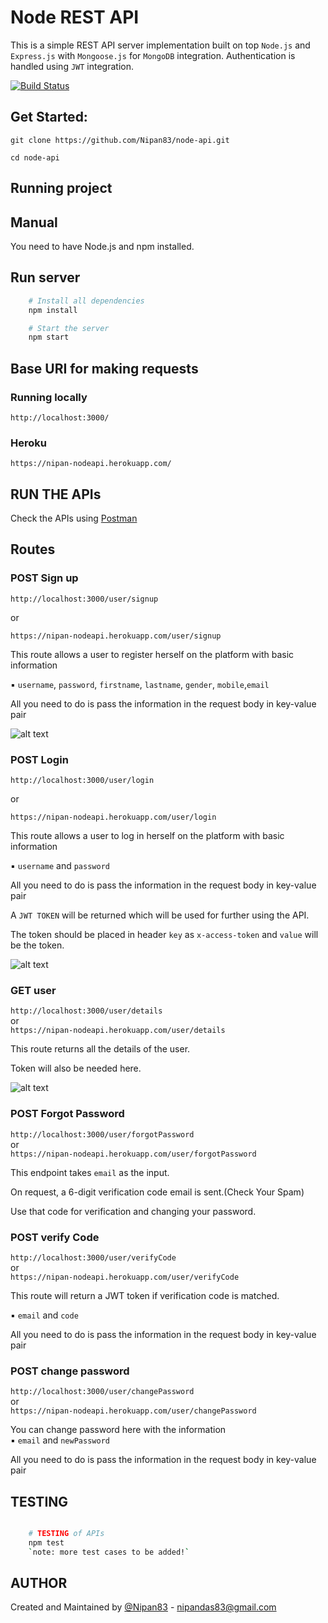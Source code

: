 # Node REST API

This is a simple REST API server implementation built on top `Node.js` and `Express.js` with `Mongoose.js` for `MongoDB` integration. Authentication is handled using `JWT` integration.

[![Build Status](https://travis-ci.org/Nipan83/node-api.svg?branch=master)](https://travis-ci.org/Nipan83/node-api)

## Get Started:

`git clone https://github.com/Nipan83/node-api.git`

`cd node-api`

## Running project

## Manual

You need to have Node.js and npm installed.

## Run server

```sh
	# Install all dependencies
	npm install

	# Start the server
	npm start

```

## Base URI for making requests

### Running locally

`http://localhost:3000/`

### Heroku 

`https://nipan-nodeapi.herokuapp.com/`

## RUN THE APIs

Check the APIs using [Postman](https://chrome.google.com/webstore/detail/postman/fhbjgbiflinjbdggehcddcbncdddomop)

## Routes

### POST Sign up

`http://localhost:3000/user/signup` <br />

or <br />

`https://nipan-nodeapi.herokuapp.com/user/signup`

This route allows a user to register herself on the platform with basic information <br />

▪ `username`, `password`, `firstname`, `lastname`, `gender`, `mobile`,`email` <br />

All you need to do is pass the information in the request body in key-value pair 

![alt text](https://i.imgur.com/Xj43C1G.png)

### POST Login

`http://localhost:3000/user/login` <br />

or <br />

`https://nipan-nodeapi.herokuapp.com/user/login` <br />

This route allows a user to log in herself on the platform with basic information <br />

▪ `username` and `password` <br />

All you need to do is pass the information in the request body in key-value pair 

A `JWT TOKEN` will be returned which will be used for further using the API.

The token should be placed in header `key` as `x-access-token` and `value` will be the token.

![alt text](https://i.imgur.com/TLHsOvs.png)


### GET user

`http://localhost:3000/user/details` <br />
or <br />
`https://nipan-nodeapi.herokuapp.com/user/details`<br />

This route returns all the details of the user.

Token will also be needed here.

![alt text](https://i.imgur.com/2DoRS3q.png)

### POST Forgot Password

`http://localhost:3000/user/forgotPassword` <br />
or <br />
`https://nipan-nodeapi.herokuapp.com/user/forgotPassword` <br />

 This endpoint takes `email` as the input. 

On request, a 6-digit verification code email is sent.(Check Your Spam)

Use that code for verification and changing your password.




### POST verify Code

`http://localhost:3000/user/verifyCode`<br />
or <br />
`https://nipan-nodeapi.herokuapp.com/user/verifyCode`<br />

This route will return a JWT token if verification code is matched.<br />

▪ `email` and `code` <br />

All you need to do is pass the information in the request body in key-value pair


### POST change password

`http://localhost:3000/user/changePassword` <br />
or <br />
`https://nipan-nodeapi.herokuapp.com/user/changePassword` <br />

You can change password here with the information <br />
▪ `email` and `newPassword` <br />

All you need to do is pass the information in the request body in key-value pair 




## TESTING

```sh

	# TESTING of APIs
	npm test
	`note: more test cases to be added!`

```


## AUTHOR

Created and Maintained by [@Nipan83](https://github.com/Nipan83) - nipandas83@gmail.com

